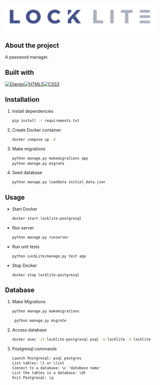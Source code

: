 <img src="LockLite/app/public/img/locklite.png" alt="Locklite" style="width: 500px;">

## About the project

A password manager.

## Built with

[![Django][Django.py]][Django-url][![HTML5][HTML5]][HTML-url][![CSS3][CSS3]][CSS-url]

## Installation

1. Install dependencies
    ```sh
    pip install -r requirements.txt
   ```
2. Create Docker container
    ```sh
    docker compose up -d
   ```
3. Make migrations
    ```sh
    python manage.py makemigrations app
    python manage.py migrate
   ```
4. Seed database
    ```sh
    python manage.py loaddata initial_data.json
   ```

## Usage

- Start Docker
  ```sh
  docker start locklite-postgresql
  ```

- Run server
  ```sh
  python manage.py runserver
  ```

- Run unit tests
  ```sh
  python LockLite/manage.py test app
  ```

- Stop Docker
  ```sh
  docker stop locklite-postgresql
  ```

## Database

1. Make Migrations
    ```sh
    python manage.py makemigrations
   ```
   ```sh
    python manage.py migrate
   ```
2. Access database
    ```sh
    docker exec -it locklite-postgresql psql -U locklite -d locklite
     ```
3. Postgresql commands
    ```
    Launch Postgresql: psql postgres 
    List tables: \l or \list
    Connect to a database: \c 'database name'
    List the tables in a database: \dt
    Exit Postgresql: \q
     ```

<!-- MARKDOWN LINKS & IMAGES -->

[Django.py]: https://img.shields.io/badge/Django-092E20?style=for-the-badge&logo=django&logoColor=white

[Django-url]: https://www.djangoproject.com/

[HTML5]: https://img.shields.io/badge/HTML5-E34F26?style=for-the-badge&logo=html5&logoColor=white

[HTML-url]: https://dev.w3.org/html5/spec-LC/

[CSS3]: https://img.shields.io/badge/CSS3-1572B6?style=for-the-badge&logo=css3&logoColor=white

[CSS-url]: https://www.w3.org/Style/CSS/Overview.en.html

